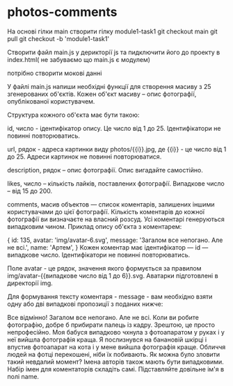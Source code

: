 # photos-comments

На основі гілки main створити гілку module1-task1
git checkout main
git pull
git checkout -b 'module1-task1'

Створити файл main.js у дерикторії js та пидключити його до проекту в index.html( не забуваємо що main.js є модулем)

 потрібно створити мокові данні


У файлі main.js напиши необхідні функції для створення масиву з 25 згенерованих об'єктів. Кожен об'єкт масиву – опис фотографії, опублікованої користувачем.

Структура кожного об'єкта має бути такою:

id, число - ідентифікатор опису. Це число від 1 до 25. Ідентифікатори не повинні повторюватись.

url, рядок - адреса картинки виду photos/{{i}}.jpg, де {{i}} - це число від 1 до 25. Адреси картинок не повинні повторюватися.

description, рядок – опис фотографії. Опис вигадайте самостійно.

likes, число – кількість лайків, поставлених фотографії. Випадкове число – від 15 до 200.

comments, масив объектов — список коментарів, залишених іншими користувачами до цієї фотографії. Кількість коментарів до кожної фотографії ви визначаєте на власний розсуд. Усі коментарі генеруються випадковим чином. Приклад опису об'єкта з коментарем:

{
  id: 135,
  avatar: 'img/avatar-6.svg',
  message: 'Загалом все непогано. Але не всі.',
  name: 'Артем',
}
Кожен коментар має ідентифікатор — id — випадкове число. Ідентифікатори не повинні повторюватись.

Поле avatar - це рядок, значення якого формується за правилом img/avatar-{{випадкове число від 1 до 6}}.svg. Аватарки підготовлені в директорії img.

Для формування тексту коментаря - message - вам необхідно взяти одну або дві випадкові пропозиції з поданих нижче:

Все відмінно!
Загалом все непогано. Але не всі.
Коли ви робите фотографію, добре б прибирати палець із кадру. Зрештою, це просто непрофесійно.
Моя бабуся випадково чхнула з фотоапаратом у руках і у неї вийшла фотографія краща.
Я послизнувся на банановій шкірці і впустив фотоапарат на кота і у мене вийшла фотографія краще.
Обличчя людей на фотці перекошені, ніби їх побивають. Як можна було зловити такий невдалий момент?
Імена авторів також мають бути випадковими. Набір імен для коментаторів складіть самі. Підставляйте довільне ім'я в полі name.
